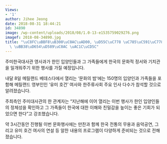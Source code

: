 ```yaml
---
Views:
- '1'
author: Jihee Jeong
date: 2018-08-31 18:44:21
id: 34890
image: /wp-content/uploads/2018/08/1.0-13-e1535759029276.png
imagef: 2018-08-34890.jpg
title: "\uC8FC\uBBF8\uB300\uC0AC\uAD00, \uD55C\uC778 \uC785\uC591\uC778 \uCD08\uCCAD\
  \ \uBB38\uD654\uD589\uC0AC \uAC1C\uCD5C"
---
```


주미한국대사관 영사과가 한인 입양인들과 그 가족들에게 한국의 문화적 정서와 기치관을 일개워주기 위한 행사를 가질 예정입니다.

내달 8일 메릴랜드 베데스다에서 열리는 ‘문화의 밤’에는 150명의 입양인과 가족들을 포함해 메릴랜드 영부인인 ‘유미 호건’ 여사와 한주류사회 주요 인사 다수가 참석할 것으로 알려졌습니다.

주최측인 주미대사관의 한 관계자는 “지난해에 이어 열리는 이번 행사가 한인 입양인들의 정체성을 확인하고 그 가족들이 한국에 대한 이해와 친밀감을 높이는 좋은 기회가 되었으면 한다”고 강조했습니다.

약 3시간동안 진행될 이번 문화행사에는 만찬과 함께 한국 전통의 무용과 음악공연, 그리고 유미 호건 여사의 연설 등 알찬 내용의 프로그램이 다양하게 준비되는 것으로 전해졌습니다.

&nbsp;

&nbsp;

&nbsp;